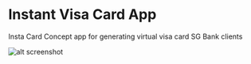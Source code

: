# Instant Visa Card App
Insta Card
Concept app for generating virtual visa card SG Bank clients


![alt screenshot](https://res.cloudinary.com/plartfomx/image/upload/v1621287347/ios-insta_nlxlsd.png)
